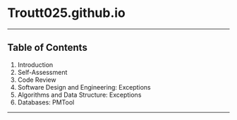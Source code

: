 # Troutt025.github.io
* * *
## Table of Contents

1. Introduction
2. Self-Assessment
3. Code Review
4. Software Design and Engineering: Exceptions
5. Algorithms and Data Structure: Exceptions
6. Databases: PMTool
* * *
